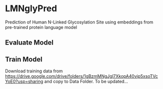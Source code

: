 # LMNglyPred
Prediction of Human N-Linked Glycosylation Site using embeddings from pre-trained protein language model

## Evaluate Model



## Train Model
Download training data from https://drive.google.com/drive/folders/1gBzmMNgJgl7XkopA40vip5xsoTVcYoE0?usp=sharing and copy to Data Folder.
To be updated...
